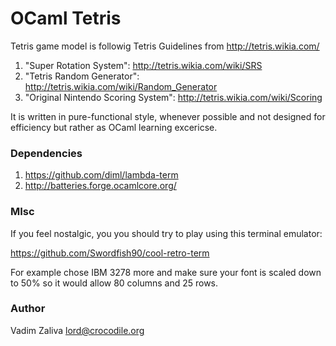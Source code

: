 # OCaml Tetris

Tetris game model is followig Tetris Guidelines from http://tetris.wikia.com/

1. "Super Rotation System": http://tetris.wikia.com/wiki/SRS
2. "Tetris Random Generator": http://tetris.wikia.com/wiki/Random_Generator
3. "Original Nintendo Scoring System": http://tetris.wikia.com/wiki/Scoring 

It is written in pure-functional style, whenever possible and not
designed for efficiency but rather as OCaml learning excericse.

### Dependencies
1. https://github.com/diml/lambda-term  
2. http://batteries.forge.ocamlcore.org/  

### MIsc
If you feel nostalgic, you you should try to play using this terminal emulator:

https://github.com/Swordfish90/cool-retro-term

For example chose IBM 3278 more and make sure your font is scaled down
to 50% so it would allow 80 columns and 25 rows.

### Author
Vadim Zaliva lord@crocodile.org
